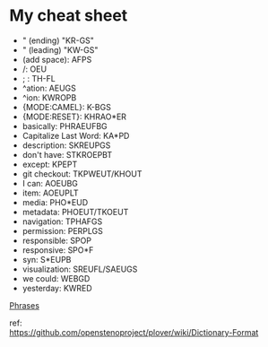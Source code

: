 # My cheat sheet

 * " (ending) "KR-GS"
 * " (leading) "KW-GS"
 * (add space): AFPS
 * /: OEU
 * ; : TH-FL
 * ^ation: AEUGS
 * ^ion: KWROPB
 * {MODE:CAMEL}: K-BGS
 * {MODE:RESET}: KHRAO*ER
 * basically: PHRAEUFBG
 * Capitalize Last Word: KA*PD
 * description: SKREUPGS
 * don't have: STKROEPBT
 * except: KPEPT
 * git checkout: TKPWEUT/KHOUT
 * I can: AOEUBG
 * item: AOEUPLT
 * media: PHO*EUD
 * metadata: PHOEUT/TKOEUT
 * navigation: TPHAFGS
 * permission: PERPLGS
 * responsible: SPOP
 * responsive: SPO*F
 * syn: S*EUPB
 * visualization: SREUFL/SAEUGS
 * we could: WEBGD
 * yesterday: KWRED


[Phrases](Phrases.md)  

ref:  
https://github.com/openstenoproject/plover/wiki/Dictionary-Format